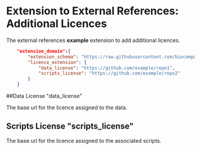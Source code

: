 # Extension to External References: Additional Licences 

The external references **example** extension to add additional licences.

```json
    "extension_domain":{
        "extension_schema": "https://raw.githubusercontent.com/biocompute-objects/extension_domain/master/License/license_extension.json",
        "licence_extension": {
            "data_license": "https://github.com/example/repo1",
            "scripts_license": "https://github.com/example/repo2"
        }
    }
```
##Data License "data_license"

The base url for the licence assigned to the data.

## Scripts License "scripts_license"

The base url for the licence assigned to the associated scripts.